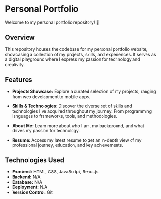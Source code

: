 # Personal Portfolio

Welcome to my personal portfolio repository! 🚀

## Overview

This repository houses the codebase for my personal portfolio website, showcasing a collection of my projects, skills, and experiences. It serves as a digital playground where I express my passion for technology and creativity.

## Features

- **Projects Showcase:** Explore a curated selection of my projects, ranging from web development to mobile apps.

- **Skills & Technologies:** Discover the diverse set of skills and technologies I've acquired throughout my journey. From programming languages to frameworks, tools, and methodologies.

- **About Me:** Learn more about who I am, my background, and what drives my passion for technology.

- **Resume:** Access my latest resume to get an in-depth view of my professional journey, education, and key achievements.

## Technologies Used

- **Frontend:** HTML, CSS, JavaScript, React.js
- **Backend:** N/A
- **Database:** N/A
- **Deployment:** N/A
- **Version Control:** Git
